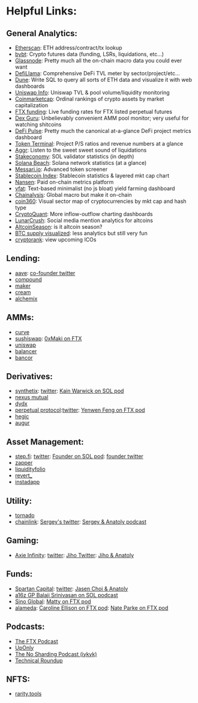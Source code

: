 # Helpful Links:

## General Analytics:
* [Etherscan](https://etherscan.io/): ETH address/contract/tx lookup
* [bybt](https://www.bybt.com/): Crypto futures data (funding, LSRs, liquidations, etc...)
* [Glassnode](https://glassnode.com/): Pretty much all the on-chain macro data you could ever want
* [DefiLlama](https://defillama.com/home): Comprehensive DeFi TVL meter by sector/project/etc... 
* [Dune](https://duneanalytics.com/home): Write SQL to query all sorts of ETH data and visualize it with web dashboards
* [Uniswap Info](https://info.uniswap.org/#/): Uniswap TVL & pool volume/liquidity monitoring
* [Coinmarketcap](https://coinmarketcap.com/): Ordinal rankings of crypto assets by market capitalization
* [FTX funding](https://ftx.com/funding): Live funding rates for FTX listed perpetual futures
* [Dex Guru](https://dex.guru): Unbelievably convenient AMM pool monitor; very useful for watching shitcoins
* [DeFi Pulse](https://defipulse.com/): Pretty much the canonical at-a-glance DeFi project metrics dashboard
* [Token Terminal](https://www.tokenterminal.com/): Project P/S ratios and revenue numbers at a glance
* [Aggr](https://aggr.trade/#): Listen to the sweet sweet sound of liquidations
* [Stakeconomy](https://metrics.stakeconomy.com): SOL validator statistics (in depth)
* [Solana Beach](https://solanabeach.io/): Solana network statistics (at a glance)
* [Messari.io](https://messari.io/): Advanced token screener
* [Stablecoin Index](https://stablecoinindex.com/marketcap): Stablecoin statistics & layered mkt cap chart
* [Nansen](https://www.nansen.ai/): Paid on-chain metrics platform
* [vfat](https://vfat.tools/): Text-based minimalist (no js bloat) yield farming dashboard
* [Chainalysis](https://markets.chainalysis.com/): Global macro but make it on-chain
* [coin360](https://coin360.com/): Visual sector map of cryptocurrencies by mkt cap and hash type
* [CryptoQuant](https://cryptoquant.com): More inflow-outflow charting dashboards
* [LunarCrush](https://lunarcrush.com): Social media mention analytics for altcoins
* [AltcoinSeason](https://www.blockchaincenter.net/altcoin-season-index/): is it altcoin season?
* [BTC supply visualized](https://www.blockchaincenter.net/bitcoin-supply/): less analytics but still very fun
* [cryptorank](https://cryptorank.io/upcoming-ico): view upcoming ICOs

## Lending:
* [aave](https://aave.com/): [co-founder twitter](https://twitter.com/JordanLzG)
* [compound](https://compound.finance/)
* [maker](www.makerdao.com)
* [cream](https://cream.finance/)
* [alchemix](https://alchemix.fi/)

## AMMs:
* [curve](https://curve.fi/)
* [sushiswap](https://sushi.com/): [0xMaki on FTX](https://open.spotify.com/episode/1KS9rKu03NeKtHClHtHOqS?si=ba83da0ca6114310)
* [uniswap](https://uniswap.org/)
* [balancer](https://balancer.fi/)
* [bancor](https://bancor.network/)

## Derivatives:
* [synthetix](https://synthetix.io): [twitter](https://twitter.com/synthetix_io): [Kain Warwick on SOL pod](https://open.spotify.com/episode/5pdb9v9Hvk7bhgkQDf6G4P?si=232c3d7048894fe6)
* [nexus mutual](https://nexusmutual.io/)
* [dydx](https://dydx.exchange/)
* [perpetual protocol](https://perp.exchange/):[twitter](https://twitter.com/perpprotocol): [Yenwen Feng on FTX pod](https://open.spotify.com/episode/1OY9nVzFJBBFIgBHukbmcX?si=04fbf23d257a4a07)
* [hegic](https://www.hegic.co/)
* [augur](https://augur.net/)

## Asset Management:
* [step.fi](https://step.finance/): [twitter](https://twitter.com/StepFinance_): [Founder on SOL pod](https://open.spotify.com/episode/1Q5LlvKyp3Rn2LK5J4xfnj?si=13287e825ed946fc): [founder twitter](https://twitter.com/George_harrap)
* [zapper](https://zapper.fi/dashboard)
* [liquidityfolio](https://www.liquidityfolio.com/#)
* [revert_](https://revert.finance/)
* [instadapp](https://instadapp.io/)

## Utility:
* [tornado](https://tornado.cash/)
* [chainlink](https://chain.link/): [Sergey's twitter](https://twitter.com/SergeyNazarov): [Sergey & Anatoly podcast](https://open.spotify.com/episode/0rQlUWj1wLLqTHiXi8hZss?si=0368d40a6af04440)

## Gaming:
* [Axie Infinity](https://axieinfinity.com/): [twitter](https://twitter.com/AxieInfinity): [Jiho Twitter](https://twitter.com/Jihoz_Axie): [Jiho & Anatoly](https://open.spotify.com/episode/3KLfLvzEFZlyB9w8d8hcb2?si=b9ad4ebeb0eb417d)


## Funds:
* [Spartan Capital](http://spartangroup.io/index.html): [twitter](https://twitter.com/TheSpartanGroup): [Jasen Choi & Anatoly](https://open.spotify.com/episode/07VRG926FYts8pTipAbUEN?si=964b4b87ae6b4de3)
* [a16z GP Balaji Srinivasan on SOL podcast](https://open.spotify.com/episode/5UZNCHLMt2mW3DWzfgwIgO?si=6967aa69114a43d0)
* [Sino Global](https://twitter.com/sinoglobalcap): [Matty on FTX pod](https://open.spotify.com/episode/4kPrsSOr2hd6CWqDHqrUzW?si=8646b203547d4e85)
* [alameda](https://www.alameda-research.com/): [Caroline Ellison on FTX pod](https://open.spotify.com/episode/6zgsxa1UehRl1ca56AFrDL?si=c6f390cc67a74268): [Nate Parke on FTX pod](https://open.spotify.com/episode/5mmUYR4m3v96maU6f2sN8t?si=ab7afe063db041f0)


## Podcasts:
* [The FTX Podcast](https://open.spotify.com/show/58z92qTTWcgFkhnkJg5PWH?si=Jqk8Ef6PQ5udZ2j4ITaZmg&dl_branch=1)
* [UpOnly](https://open.spotify.com/show/5E8JGuJEfKXi3p9vH0Vjz4?si=J7ej0hRTTS6SOlSh3_DLjg&dl_branch=1)
* [The No Sharding Podcast (iykyk)](https://open.spotify.com/show/5m24z58eqLGgxMLHHxNCwV?si=_8kIC-TeRxyQyv7ByvoW0A&dl_branch=1)
* [Technical Roundup](https://open.spotify.com/show/745BkWn6VM3JqGw510k16U?si=L7Em142ZRi2fibKuShijNg&dl_branch=1)


## NFTS:
* [rarity.tools](https://rarity.tools/)
